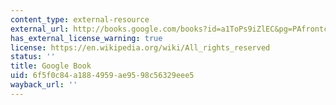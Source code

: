 ```yaml
---
content_type: external-resource
external_url: http://books.google.com/books?id=a1ToPs9iZlEC&pg=PAfrontcover
has_external_license_warning: true
license: https://en.wikipedia.org/wiki/All_rights_reserved
status: ''
title: Google Book
uid: 6f5f0c84-a188-4959-ae95-98c56329eee5
wayback_url: ''
---
```

